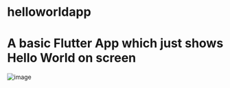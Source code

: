 # helloworldapp

# A basic Flutter App which just shows Hello World on screen

![image](https://user-images.githubusercontent.com/131195795/232890544-b018463f-42fa-4cba-a532-bf7cb21a0aed.png)

